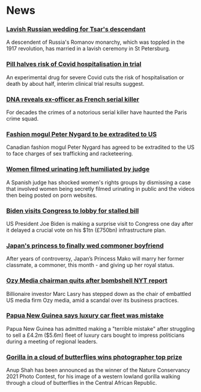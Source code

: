 # News
### [Lavish Russian wedding for Tsar's descendant](https://www.bbc.com/news/world-europe-58767448)
A descendent of Russia's Romanov monarchy, which was toppled in the 1917 revolution, has married in a lavish ceremony in St Petersburg.
### [Pill halves risk of Covid hospitalisation in trial](https://www.bbc.com/news/health-58764440)
An experimental drug for severe Covid cuts the risk of hospitalisation or death by about half, interim clinical trial results suggest. 
### [DNA reveals ex-officer as French serial killer](https://www.bbc.com/news/world-europe-58749596)
For decades the crimes of a notorious serial killer have haunted the Paris crime squad.
### [Fashion mogul Peter Nygard to be extradited to US](https://www.bbc.com/news/world-us-canada-58765501)
Canadian fashion mogul Peter Nygard has agreed to be extradited to the US to face charges of sex trafficking and racketeering.
### [Women filmed urinating left humiliated by judge](https://www.bbc.com/news/world-europe-58747084)
A Spanish judge has shocked women's rights groups by dismissing a case that involved women being secretly filmed urinating in public and the videos then being posted on porn websites.
### [Biden visits Congress to lobby for stalled bill](https://www.bbc.com/news/world-us-canada-58758738)
US President Joe Biden is making a surprise visit to Congress one day after it delayed a crucial vote on his $1tn (£750bn) infrastructure plan. 
### [Japan's princess to finally wed commoner boyfriend](https://www.bbc.com/news/world-asia-58758317)
After years of controversy, Japan’s Princess Mako will marry her former classmate, a commoner, this month - and giving up her royal status. 
### [Ozy Media chairman quits after bombshell NYT report](https://www.bbc.com/news/business-58766239)
Billionaire investor Marc Lasry has stepped down as the chair of embattled US media firm Ozy media, amid a scandal over its business practices.
### [Papua New Guinea says luxury car fleet was mistake](https://www.bbc.com/news/world-asia-58760766)
Papua New Guinea has admitted making a "terrible mistake" after struggling to sell a £4.2m ($5.6m) fleet of luxury cars bought to impress politicians during a meeting of regional leaders.
### [Gorilla in a cloud of butterflies wins photographer top prize](https://www.bbc.com/news/in-pictures-58720336)
Anup Shah has been announced as the winner of the Nature Conservancy 2021 Photo Contest, for his image of a western lowland gorilla walking through a cloud of butterflies in the Central African Republic.
